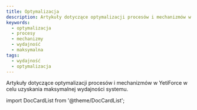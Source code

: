 ```yaml
---
title: Optymalizacja
description: Artykuły dotyczące optymalizacji procesów i mechanizmów w YetiForce w celu uzyskania maksymalnej wydajności systemu.
keywords:
  - optymalizacja
  - procesy
  - mechanizmy
  - wydajność
  - maksymalna
tags:
  - wydajność
  - optymalizacja
---
```


Artykuły dotyczące optymalizacji procesów i mechanizmów w YetiForce w celu uzyskania maksymalnej wydajności systemu.

import DocCardList from '@theme/DocCardList';

<DocCardList />
